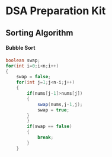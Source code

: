 # DSA Preparation Kit

## Sorting Algorithm
 

#### Bubble Sort

```java
boolean swap;
for(int i=0;i<n;i++)
{
    swap = false;
    for(int j=1;j<n-i;j++)
    {
        if(nums[j-1]>nums[j])
        {
            swap(nums,j-1,j);
            swap = true;
        }
        }
        if(swap == false)
        {
            break;
        }
    }
```